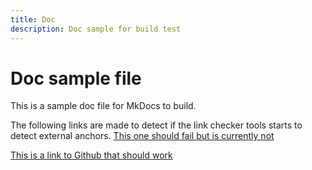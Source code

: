 ```yaml
---
title: Doc
description: Doc sample for build test
---
```

# Doc sample file

This is a sample doc file for MkDocs to build.

The following links are made to detect if the link checker tools starts to detect external anchors.
[This one should fail but is currently not](https://github.com/ConsenSys/doctools.action-builder#non-existing-anchor)

[This is a link to Github that should work](https://docs.github.com/en/actions)
